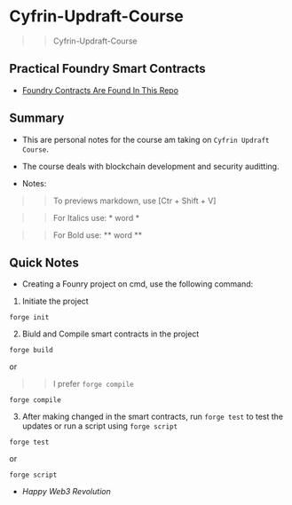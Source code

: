 # Cyfrin-Updraft-Course
>> Cyfrin-Updraft-Course

## Practical Foundry Smart Contracts
- [Foundry Contracts Are Found In This Repo](https://github.com/Steiner-254/foundry-f23)

## Summary
- This are personal notes for the course am taking on `Cyfrin Updraft Course`.
- The course deals with blockchain development and security auditting.

- Notes:
>> To previews markdown, use [Ctr + Shift + V]

>> For Italics use: * word *

>> For Bold use: ** word **

## Quick Notes
- Creating a Founry project on cmd, use the following command:
1. Initiate the project
```
forge init
```

2. Biuld and Compile smart contracts in the project
```
forge build
```

or 

>> I prefer `forge compile`

```
forge compile
```

3. After making changed in the smart contracts, run `forge test` to test the updates or run a script using `forge script`
```
forge test
```

or

```
forge script
```

- *Happy Web3 Revolution*